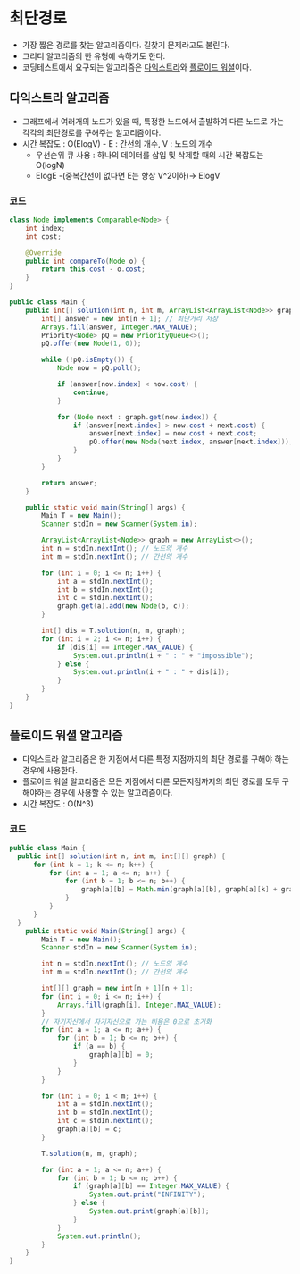# 최단경로

- 가장 짧은 경로를 찾는 알고리즘이다. 길찾기 문제라고도 불린다.
- 그리디 알고리즘의 한 유형에 속하기도 한다.
- 코딩테스트에서 요구되는 알고리즘은 [다익스트라](#다익스트라-알고리즘)와 [플로이드 워셜](#플로이드-워셜-알고리즘)이다.

## 다익스트라 알고리즘

- 그래프에서 여러개의 노드가 있을 때, 특정한 노드에서 출발하여 다른 노드로 가는 각각의 최단경로를 구해주는 알고리즘이다.
- 시간 복잡도 : O(ElogV) - E : 간선의 개수, V : 노드의 개수
    - 우선순위 큐 사용 : 하나의 데이터를 삽입 및 삭제할 때의 시간 복잡도는 O(logN)
    - ElogE -(중복간선이 없다면 E는 항상 V^2이하)-> ElogV

### 코드

```java
class Node implements Comparable<Node> {
    int index;
    int cost;

    @Override
    public int compareTo(Node o) {
        return this.cost - o.cost;
    }
}

public class Main {
    public int[] solution(int n, int m, ArrayList<ArrayList<Node>> graph) {
        int[] answer = new int[n + 1]; // 최단거리 저장
        Arrays.fill(answer, Integer.MAX_VALUE);
        Priority<Node> pQ = new PriorityQueue<>();
        pQ.offer(new Node(1, 0));

        while (!pQ.isEmpty()) {
            Node now = pQ.poll();

            if (answer[now.index] < now.cost) {
                continue;
            }

            for (Node next : graph.get(now.index)) {
                if (answer[next.index] > now.cost + next.cost) {
                    answer[next.index] = now.cost + next.cost;
                    pQ.offer(new Node(next.index, answer[next.index]));
                }
            }
        }

        return answer;
    }

    public static void main(String[] args) {
        Main T = new Main();
        Scanner stdIn = new Scanner(System.in);

        ArrayList<ArrayList<Node>> graph = new ArrayList<>();
        int n = stdIn.nextInt(); // 노드의 개수
        int m = stdIn.nextInt(); // 간선의 개수

        for (int i = 0; i <= n; i++) {
            int a = stdIn.nextInt();
            int b = stdIn.nextInt();
            int c = stdIn.nextInt();
            graph.get(a).add(new Node(b, c));
        }

        int[] dis = T.solution(n, m, graph);
        for (int i = 2; i <= n; i++) {
            if (dis[i] == Integer.MAX_VALUE) {
                System.out.println(i + " : " + "impossible");
            } else {
                System.out.println(i + " : " + dis[i]);
            }
        }
    }
}
```

## 플로이드 워셜 알고리즘
- 다익스트라 알고리즘은 한 지점에서 다른 특정 지점까지의 최단 경로를 구해야 하는 경우에 사용한다.
- 플로이드 워셜 알고리즘은 모든 지점에서 다른 모든지점까지의 최단 경로를 모두 구해야하는 경우에 사용할 수 있는 알고리즘이다.
- 시간 복잡도 : O(N^3)
### 코드

```java
public class Main {
  public int[] solution(int n, int m, int[][] graph) {
      for (int k = 1; k <= n; k++) {
          for (int a = 1; a <= n; a++) {
              for (int b = 1; b <= n; b++) {
                  graph[a][b] = Math.min(graph[a][b], graph[a][k] + graph[k][b]);
              }
          }
      }
  }
    public static void Main(String[] args) {
        Main T = new Main();
        Scanner stdIn = new Scanner(System.in);

        int n = stdIn.nextInt(); // 노드의 개수
        int m = stdIn.nextInt(); // 간선의 개수

        int[][] graph = new int[n + 1][n + 1];
        for (int i = 0; i <= n; i++) {
            Arrays.fill(graph[i], Integer.MAX_VALUE);
        }
        // 자기자신에서 자기자신으로 가는 비용은 0으로 초기화
        for (int a = 1; a <= n; a++) {
            for (int b = 1; b <= n; b++) {
                if (a == b) {
                    graph[a][b] = 0;
                }
            }
        }

        for (int i = 0; i < m; i++) {
            int a = stdIn.nextInt();
            int b = stdIn.nextInt();
            int c = stdIn.nextInt();
            graph[a][b] = c;
        }

        T.solution(n, m, graph);

        for (int a = 1; a <= n; a++) {
            for (int b = 1; b <= n; b++) {
                if (graph[a][b] == Integer.MAX_VALUE) {
                    System.out.print("INFINITY");
                } else {
                    System.out.print(graph[a][b]);
                }
            }
            System.out.println();
        }
    }
}
```